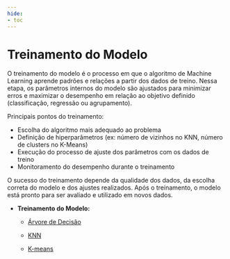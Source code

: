 ```yaml
---
hide:
- toc
---
```


# Treinamento do Modelo

O treinamento do modelo é o processo em que o algoritmo de Machine Learning aprende padrões e relações a partir dos dados de treino. Nessa etapa, os parâmetros internos do modelo são ajustados para minimizar erros e maximizar o desempenho em relação ao objetivo definido (classificação, regressão ou agrupamento).

Principais pontos do treinamento:
- Escolha do algoritmo mais adequado ao problema
- Definição de hiperparâmetros (ex: número de vizinhos no KNN, número de clusters no K-Means)
- Execução do processo de ajuste dos parâmetros com os dados de treino
- Monitoramento do desempenho durante o treinamento

O sucesso do treinamento depende da qualidade dos dados, da escolha correta do modelo e dos ajustes realizados. Após o treinamento, o modelo está pronto para ser avaliado e utilizado em novos dados.

- **Treinamento do Modelo:**

  - [Árvore de Decisão](https://snowdutra.github.io/Machine-Learning/arvore_decisao/10.treinamento_modelo)

  - [KNN](https://snowdutra.github.io/Machine-Learning/knn/10.treinamento_modelo)

  - [K-means](https://snowdutra.github.io/Machine-Learning/kmeans/10.treinamento_modelo)